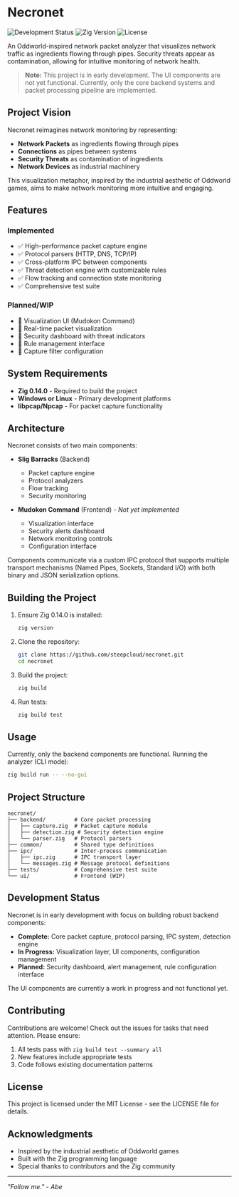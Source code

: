 # Necronet

![Development Status](https://img.shields.io/badge/status-early_development-orange)
![Zig Version](https://img.shields.io/badge/zig-0.14.0-blue)
![License](https://img.shields.io/badge/license-MIT-green)

An Oddworld-inspired network packet analyzer that visualizes network traffic as ingredients flowing through pipes. Security threats appear as contamination, allowing for intuitive monitoring of network health.

> **Note:** This project is in early development. The UI components are not yet functional. Currently, only the core backend systems and packet processing pipeline are implemented.

## Project Vision

Necronet reimagines network monitoring by representing:
- **Network Packets** as ingredients flowing through pipes
- **Connections** as pipes between systems
- **Security Threats** as contamination of ingredients
- **Network Devices** as industrial machinery

This visualization metaphor, inspired by the industrial aesthetic of Oddworld games, aims to make network monitoring more intuitive and engaging.

## Features

### Implemented
- ✅ High-performance packet capture engine
- ✅ Protocol parsers (HTTP, DNS, TCP/IP)
- ✅ Cross-platform IPC between components
- ✅ Threat detection engine with customizable rules
- ✅ Flow tracking and connection state monitoring
- ✅ Comprehensive test suite

### Planned/WIP
- 🚧 Visualization UI (Mudokon Command)
- 🚧 Real-time packet visualization
- 🚧 Security dashboard with threat indicators
- 🚧 Rule management interface
- 🚧 Capture filter configuration

## System Requirements

- **Zig 0.14.0** - Required to build the project
- **Windows or Linux** - Primary development platforms
- **libpcap/Npcap** - For packet capture functionality

## Architecture

Necronet consists of two main components:

- **Slig Barracks** (Backend)
  - Packet capture engine
  - Protocol analyzers
  - Flow tracking
  - Security monitoring

- **Mudokon Command** (Frontend) - *Not yet implemented*
  - Visualization interface
  - Security alerts dashboard
  - Network monitoring controls
  - Configuration interface

Components communicate via a custom IPC protocol that supports multiple transport mechanisms (Named Pipes, Sockets, Standard I/O) with both binary and JSON serialization options.

## Building the Project

1. Ensure Zig 0.14.0 is installed:
   ```bash
   zig version
   ```

2. Clone the repository:
   ```bash
   git clone https://github.com/steepcloud/necronet.git
   cd necronet
   ```

3. Build the project:
   ```bash
   zig build
   ```

4. Run tests:
   ```bash
   zig build test
   ```

## Usage

Currently, only the backend components are functional. Running the analyzer (CLI mode):

```bash
zig build run -- --no-gui
```

## Project Structure

```
necronet/
├── backend/         # Core packet processing
│   ├── capture.zig  # Packet capture module
│   ├── detection.zig # Security detection engine
│   └── parser.zig   # Protocol parsers
├── common/          # Shared type definitions
├── ipc/             # Inter-process communication
│   ├── ipc.zig      # IPC transport layer
│   └── messages.zig # Message protocol definitions
├── tests/           # Comprehensive test suite
└── ui/              # Frontend (WIP)
```

## Development Status

Necronet is in early development with focus on building robust backend components:

- **Complete:** Core packet capture, protocol parsing, IPC system, detection engine
- **In Progress:** Visualization layer, UI components, configuration management
- **Planned:** Security dashboard, alert management, rule configuration interface

The UI components are currently a work in progress and not functional yet.

## Contributing

Contributions are welcome! Check out the issues for tasks that need attention. Please ensure:

1. All tests pass with `zig build test --summary all`
2. New features include appropriate tests
3. Code follows existing documentation patterns

## License

This project is licensed under the MIT License - see the LICENSE file for details.

## Acknowledgments

- Inspired by the industrial aesthetic of Oddworld games
- Built with the Zig programming language
- Special thanks to contributors and the Zig community

---

*"Follow me." - Abe*
